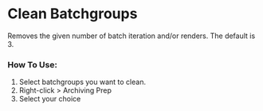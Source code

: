 # Clean Batchgroups

Removes the given number of batch iteration and/or renders. The default is 3.

### How To Use:
1. Select batchgroups you want to clean.
2. Right-click > Archiving Prep
3. Select your choice